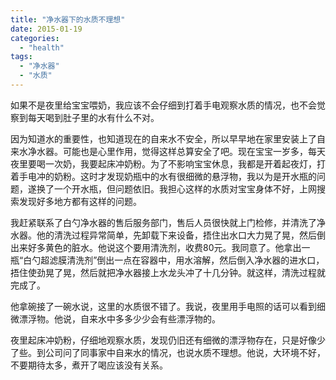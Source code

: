 ```yaml
---
title: "净水器下的水质不理想"
date: 2015-01-19
categories: 
  - "health"
tags: 
  - "净水器"
  - "水质"
---
```


如果不是夜里给宝宝喂奶，我应该不会仔细到打着手电观察水质的情况，也不会觉察到每天喝到肚子里的水有什么不对。

因为知道水的重要性，也知道现在的自来水不安全，所以早早地在家里安装上了自来水净水器。可能也是心里作用，觉得这样总算安全了吧。现在宝宝一岁多，每天夜里要喝一次奶，我要起床冲奶粉。为了不影响宝宝休息，我都是开着起夜灯，打着手电冲的奶粉。这时才发现奶瓶中的水有很细微的悬浮物，我以为是开水瓶的问题，遂换了一个开水瓶，但问题依旧。我担心这样的水质对宝宝身体不好，上网搜索发现好多地方都有这样的问题。

我赶紧联系了白勺净水器的售后服务部门，售后人员很快就上门检修，并清洗了净水器。他的清洗过程异常简单，先卸载下来设备，捂住出水口大力晃了晃，然后倒出来好多黄色的脏水。他说这个要用清洗剂，收费80元。我同意了。他拿出一瓶“白勺超滤膜清洗剂”倒出一点在容器中，用水溶解，然后倒入净水器的进水口，捂住使劲晃了晃，然后就把净水器接上水龙头冲了十几分钟。就这样，清洗过程就完成了。

他拿碗接了一碗水说，这里的水质很不错了。我说，夜里用手电照的话可以看到细微漂浮物。他说，自来水中多多少少会有些漂浮物的。

夜里起床冲奶粉，仔细地观察水质，发现仍旧还有细微的漂浮物存在，只是好像少了些。到公司问了同事家中自来水的情况，也说水质不理想。他说，大环境不好，不要期待太多，煮开了喝应该没有关系。
